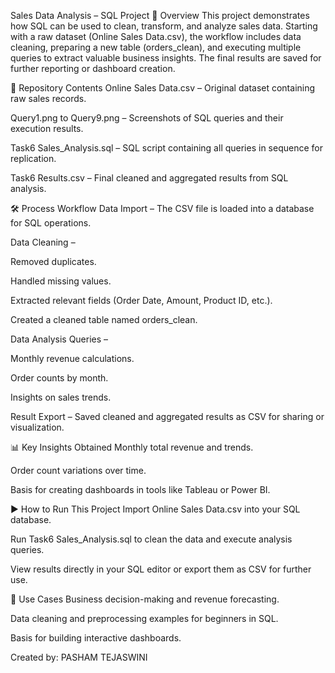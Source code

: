Sales Data Analysis – SQL Project
📌 Overview
This project demonstrates how SQL can be used to clean, transform, and analyze sales data. Starting with a raw dataset (Online Sales Data.csv), the workflow includes data cleaning, preparing a new table (orders_clean), and executing multiple queries to extract valuable business insights. The final results are saved for further reporting or dashboard creation.

📂 Repository Contents
Online Sales Data.csv – Original dataset containing raw sales records.

Query1.png to Query9.png – Screenshots of SQL queries and their execution results.

Task6 Sales_Analysis.sql – SQL script containing all queries in sequence for replication.

Task6 Results.csv – Final cleaned and aggregated results from SQL analysis.

🛠️ Process Workflow
Data Import – The CSV file is loaded into a database for SQL operations.

Data Cleaning –

Removed duplicates.

Handled missing values.

Extracted relevant fields (Order Date, Amount, Product ID, etc.).

Created a cleaned table named orders_clean.

Data Analysis Queries –

Monthly revenue calculations.

Order counts by month.

Insights on sales trends.

Result Export – Saved cleaned and aggregated results as CSV for sharing or visualization.

📊 Key Insights Obtained
Monthly total revenue and trends.

Order count variations over time.

Basis for creating dashboards in tools like Tableau or Power BI.

▶ How to Run This Project
Import Online Sales Data.csv into your SQL database.

Run Task6 Sales_Analysis.sql to clean the data and execute analysis queries.

View results directly in your SQL editor or export them as CSV for further use.

📌 Use Cases
Business decision-making and revenue forecasting.

Data cleaning and preprocessing examples for beginners in SQL.

Basis for building interactive dashboards.

Created by: PASHAM TEJASWINI
